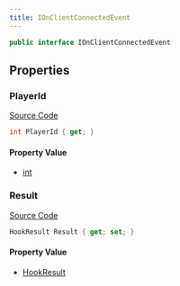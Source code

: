 ```yaml
---
title: IOnClientConnectedEvent
---
```


```csharp
public interface IOnClientConnectedEvent
```

## Properties

### PlayerId

[Source Code](https://github.com/swiftly-solution/swiftlys2/blob/beta/managed/src/SwiftlyS2.Shared/Modules/Events/EventParams/IOnClientConnectedEvent.cs#L13)

```csharp
int PlayerId { get; }
```

#### Property Value

- [int](https://learn.microsoft.com/dotnet/api/system.int32)

### Result

[Source Code](https://github.com/swiftly-solution/swiftlys2/blob/beta/managed/src/SwiftlyS2.Shared/Modules/Events/EventParams/IOnClientConnectedEvent.cs#L19)

```csharp
HookResult Result { get; set; }
```

#### Property Value

- [HookResult](/docs/api/shared/misc/hookresult)

